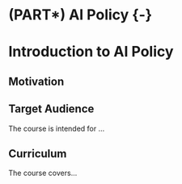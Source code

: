 
# (PART\*) AI Policy {-}



# Introduction to AI Policy


## Motivation


## Target Audience  

The course is intended for ...

## Curriculum  

The course covers...

